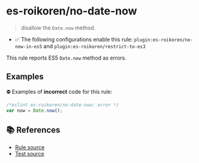 # es-roikoren/no-date-now
> disallow the `Date.now` method.

- ✅ The following configurations enable this rule: `plugin:es-roikoren/no-new-in-es5` and `plugin:es-roikoren/restrict-to-es3`

This rule reports ES5 `Date.now` method as errors.

## Examples

⛔ Examples of **incorrect** code for this rule:

```js
/*eslint es-roikoren/no-date-now: error */
var now = Date.now();
```

## 📚 References

- [Rule source](https://github.com/roikoren755/eslint-plugin-es/blob/v0.0.1/src/rules/no-date-now.ts)
- [Test source](https://github.com/roikoren755/eslint-plugin-es/blob/v0.0.1/tests/src/rules/no-date-now.ts)
